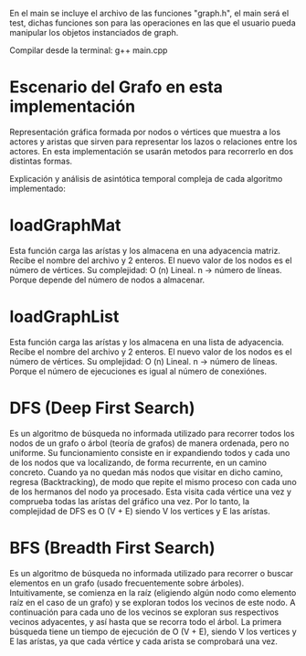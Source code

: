 En el main se incluye el archivo de las funciones "graph.h", el main será el test, dichas funciones son para las operaciones en las que el usuario pueda manipular los objetos instanciados de graph.

Compilar desde la terminal: g++ main.cpp

# Escenario del Grafo en esta implementación

Representación gráfica formada por nodos o vértices que muestra a los actores y aristas que sirven para representar los lazos o relaciones entre los actores. En esta implementación se usarán metodos para recorrerlo en dos distintas formas.

Explicación y análisis de asintótica temporal compleja de cada algoritmo implementado:

# loadGraphMat

Esta función carga las arístas y los almacena en una adyacencia
matriz. Recibe el nombre del archivo y 2 enteros.
El nuevo valor de los nodos es el número de vértices.
Su complejidad: O (n) Lineal. n -> número de líneas. Porque
depende del número de nodos a almacenar.

# loadGraphList

Esta función carga las arístas y los almacena en una lista de adyacencia.
Recibe el nombre del archivo y 2 enteros.
El nuevo valor de los nodos es el número de vértices.
Su omplejidad: O (n) Lineal. n -> número de líneas. Porque 
el número de ejecuciones es igual al número de conexiónes.

# DFS (Deep First Search)

Es un algoritmo de búsqueda no informada utilizado para recorrer todos los nodos de un grafo o árbol (teoría de grafos) de manera ordenada, pero no uniforme. Su funcionamiento consiste en ir expandiendo todos y cada uno de los nodos que va localizando, de forma recurrente, en un camino concreto. Cuando ya no quedan más nodos que visitar en dicho camino, regresa (Backtracking), de modo que repite el mismo proceso con cada uno de los hermanos del nodo ya procesado. Esta visita cada vértice una vez y comprueba todas las arístas del gráfico una vez. Por lo tanto, la complejidad de DFS es O (V + E) siendo V los vertices y E las arístas.

# BFS (Breadth First Search)

Es un algoritmo de búsqueda no informada utilizado para recorrer o buscar elementos en un grafo (usado frecuentemente sobre árboles). Intuitivamente, se comienza en la raíz (eligiendo algún nodo como elemento raíz en el caso de un grafo) y se exploran todos los vecinos de este nodo. A continuación para cada uno de los vecinos se exploran sus respectivos vecinos adyacentes, y así hasta que se recorra todo el árbol. La primera búsqueda tiene un tiempo de ejecución de O (V + E), siendo V los vertices y E las arístas,  ya que cada vértice y cada arista se comprobará una vez.
